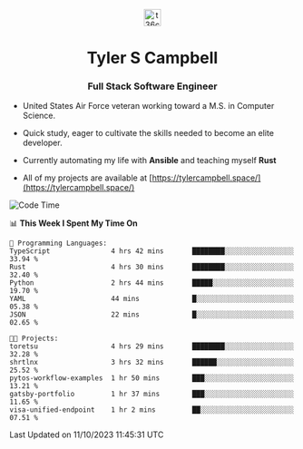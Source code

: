 <p align="center">
<a href="https://www.linkedin.com/in/t36campbell" target="blank"><img align="center" src="https://ik.imagekit.io/t36campbell/Portfolio/linkedin.png.original_m8bbGgPh6.png" alt="t36campbell" height="30" width="30" /></a>
</p>
<h1 align="center">Tyler S Campbell</h1>
<h3 align="center">Full Stack Software Engineer</h3>

* United States Air Force veteran working toward a M.S. in Computer Science.

* Quick study, eager to cultivate the skills needed to become an elite developer.

* Currently automating my life with **Ansible** and teaching myself **Rust**

* All of my projects are available at [https://tylercampbell.space/](https://tylercampbell.space/)

<!--START_SECTION:waka-->
![Code Time](http://img.shields.io/badge/Code%20Time-2%2C873%20hrs%2045%20mins-blue)

📊 **This Week I Spent My Time On** 

```text
💬 Programming Languages: 
TypeScript               4 hrs 42 mins       ████████░░░░░░░░░░░░░░░░░   33.94 % 
Rust                     4 hrs 30 mins       ████████░░░░░░░░░░░░░░░░░   32.40 % 
Python                   2 hrs 44 mins       █████░░░░░░░░░░░░░░░░░░░░   19.70 % 
YAML                     44 mins             █░░░░░░░░░░░░░░░░░░░░░░░░   05.38 % 
JSON                     22 mins             █░░░░░░░░░░░░░░░░░░░░░░░░   02.65 % 

🐱‍💻 Projects: 
toretsu                  4 hrs 29 mins       ████████░░░░░░░░░░░░░░░░░   32.28 % 
shrtlnx                  3 hrs 32 mins       ██████░░░░░░░░░░░░░░░░░░░   25.52 % 
pytos-workflow-examples  1 hr 50 mins        ███░░░░░░░░░░░░░░░░░░░░░░   13.21 % 
gatsby-portfolio         1 hr 37 mins        ███░░░░░░░░░░░░░░░░░░░░░░   11.65 % 
visa-unified-endpoint    1 hr 2 mins         ██░░░░░░░░░░░░░░░░░░░░░░░   07.51 % 
```


 Last Updated on 11/10/2023 11:45:31 UTC
<!--END_SECTION:waka-->

